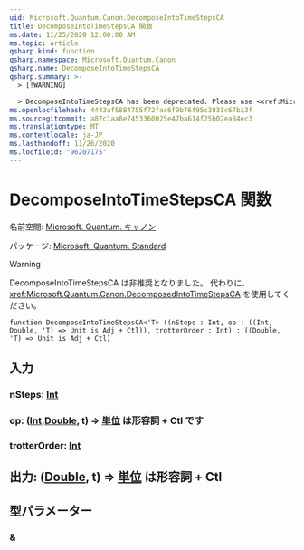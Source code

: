 ```yaml
---
uid: Microsoft.Quantum.Canon.DecomposeIntoTimeStepsCA
title: DecomposeIntoTimeStepsCA 関数
ms.date: 11/25/2020 12:00:00 AM
ms.topic: article
qsharp.kind: function
qsharp.namespace: Microsoft.Quantum.Canon
qsharp.name: DecomposeIntoTimeStepsCA
qsharp.summary: >-
  > [!WARNING]

  > DecomposeIntoTimeStepsCA has been deprecated. Please use <xref:Microsoft.Quantum.Canon.DecomposedIntoTimeStepsCA> instead.
ms.openlocfilehash: 4443af5884755f72fac6f9b76f95c3831c67b13f
ms.sourcegitcommit: a87c1aa8e7453360025e47ba614f25b02ea84ec3
ms.translationtype: MT
ms.contentlocale: ja-JP
ms.lasthandoff: 11/26/2020
ms.locfileid: "96207175"
---
```

# <a name="decomposeintotimestepsca-function"></a>DecomposeIntoTimeStepsCA 関数

名前空間: [Microsoft. Quantum. キャノン](xref:Microsoft.Quantum.Canon)

パッケージ: [Microsoft. Quantum. Standard](https://nuget.org/packages/Microsoft.Quantum.Standard)


> [!WARNING]
> DecomposeIntoTimeStepsCA は非推奨となりました。 代わりに、<xref:Microsoft.Quantum.Canon.DecomposedIntoTimeStepsCA> を使用してください。



```qsharp
function DecomposeIntoTimeStepsCA<'T> ((nSteps : Int, op : ((Int, Double, 'T) => Unit is Adj + Ctl)), trotterOrder : Int) : ((Double, 'T) => Unit is Adj + Ctl)
```


## <a name="input"></a>入力

### <a name="nsteps--int"></a>nSteps: [Int](xref:microsoft.quantum.lang-ref.int)




### <a name="op--intdoublet--unit--is-adj--ctl"></a>op: ([Int](xref:microsoft.quantum.lang-ref.int),[Double](xref:microsoft.quantum.lang-ref.double), t) => [単位](xref:microsoft.quantum.lang-ref.unit)  は形容詞 + Ctl です




### <a name="trotterorder--int"></a>trotterOrder: [Int](xref:microsoft.quantum.lang-ref.int)





## <a name="output--doublet--unit--is-adj--ctl"></a>出力: ([Double](xref:microsoft.quantum.lang-ref.double), t) => [単位](xref:microsoft.quantum.lang-ref.unit)  は形容詞 + Ctl



## <a name="type-parameters"></a>型パラメーター

### <a name="t"></a>&


